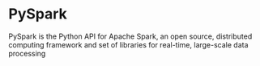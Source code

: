 # PySpark
PySpark is the Python API for Apache Spark, an open source, distributed computing framework and set of libraries for real-time, large-scale data processing
